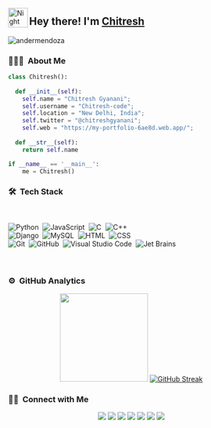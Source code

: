 <img alt="Night Coding" src="./assets/Hand%20Wave.gif" width='40' align="left"/><h2>Hey there! I'm <a href="https://my-portfolio-6ae8d.web.app/" target="blank">
Chitresh</a></h2>

<!-- ## 👋 &nbsp;Hey there! I'm Chitresh -->

<p align="left"> <img src="https://komarev.com/ghpvc/?username=Chitresh-code&label=Profile%20views&color=0e75b6&style=flat" alt="andermendoza" /> </p>

### 👨🏻‍💻 &nbsp;About Me
```python
class Chitresh():
    
  def __init__(self):
    self.name = "Chitresh Gyanani";
    self.username = "Chitresh-code";
    self.location = "New Delhi, India";
    self.twitter = "@chitreshgyanani";
    self.web = "https://my-portfolio-6ae8d.web.app/";
  
  def __str__(self):
    return self.name

if __name__ == '__main__':
    me = Chitresh()
```

### 🛠 &nbsp;Tech Stack
<br>

![Python](https://img.icons8.com/clouds/100/python.png)&nbsp;
![JavaScript](https://img.icons8.com/pulsar-color/48/javascript.png)&nbsp;
![C](https://img.icons8.com/plasticine/100/c-programming.png)&nbsp;
![C++](https://img.icons8.com/ios/50/c-plus-plus-logo.png)&nbsp;\
![Django](https://img.icons8.com/ios/50/django.png)&nbsp;
![MySQL](https://img.icons8.com/fluency/48/mysql-logo.png)&nbsp;
![HTML](https://img.icons8.com/dusk/64/html-5.png)&nbsp;
![CSS](https://img.icons8.com/dusk/64/css3.png)&nbsp;\
![Git](https://img.icons8.com/pulsar-color/48/git.png)&nbsp;
![GitHub](https://img.icons8.com/doodle/40/000000/github--v1.png)&nbsp;
![Visual Studio Code](https://img.icons8.com/plasticine/100/visual-studio-code-2019.png)&nbsp;
![Jet Brains](https://img.icons8.com/plasticine/100/rider-jetbrains.png)&nbsp;
<br>
<br>
<br>

### ⚙️ &nbsp;GitHub Analytics

<p align="center">
<a href="https://github.com/AVS1508">
  <img height="180em" src="https://github-readme-stats-eight-theta.vercel.app/api?username=Chitresh-code&show_icons=true&theme=algolia&include_all_commits=true&count_private=true"/></a>
  <a href="https://git.io/streak-stats"><img src="https://streak-stats.demolab.com?user=Chitresh-code&theme=algolia" alt="GitHub Streak" />
</a>
</p>

### 🤝🏻 &nbsp;Connect with Me

<p align="center">
<a href="https://www.linkedin.com/in/chitresh-gyanani-9595a3215/"<img src="https://img.icons8.com/doodle/40/000000/linkedin--v2.png"/></a>
<a href="https://github.com/Chitresh-code"><img src="https://img.icons8.com/doodle/40/000000/github--v1.png"/></a>
<a href="https://stackoverflow.com/users/22677918/chitresh-gyanani"><img src="https://img.icons8.com/external-tal-revivo-color-tal-revivo/40/000000/external-stack-overflow-is-a-question-and-answer-site-for-professional-logo-color-tal-revivo.png"/></a>
<a href="https://telegram.me/gyanani21"><img src="https://img.icons8.com/doodle/48/telegram.png"/></a>
<a href="https://www.instagram.com/chitreshgyanani/"><img src="https://img.icons8.com/doodle/40/000000/instagram-new--v2.png"/></a>
<a href="https://twitter.com/chitreshgyanani"><img src="https://img.icons8.com/doodle/40/000000/twitter-squared--v2.png"/></a>
<a href="mailto:gychitresh1290@gmail.com"><img src="https://img.icons8.com/doodle/48/gmail-new.png"/></a>
<a href="https://github.com/Chitresh-code/me.io/blob/main/Chitresh%20Gyanani%20Resume.pdf"><img src="https://img.icons8.com/plasticine/40/000000/resume.png"/></a>
</p>
